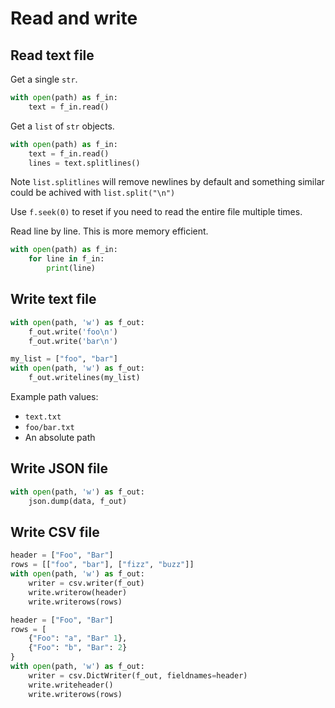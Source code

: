 # Read and write

## Read text file

Get a single `str`.
```python
with open(path) as f_in:
    text = f_in.read()
```

Get a `list` of `str` objects.

```python
with open(path) as f_in:
    text = f_in.read()
    lines = text.splitlines()
```

Note `list.splitlines` will remove newlines by default and something similar could be achived with `list.split("\n")`

Use `f.seek(0)` to reset if you need to read the entire file multiple times.

Read line by line. This is more memory efficient.

```python
with open(path) as f_in:
    for line in f_in:
        print(line)
```

## Write text file

```python
with open(path, 'w') as f_out:
    f_out.write('foo\n')
    f_out.write('bar\n')
```

```python
my_list = ["foo", "bar"]
with open(path, 'w') as f_out:
    f_out.writelines(my_list)
```

Example path values:

- `text.txt`
- `foo/bar.txt`
- An absolute path


## Write JSON file

```python
with open(path, 'w') as f_out:
    json.dump(data, f_out)
```

## Write CSV file

```python
header = ["Foo", "Bar"]
rows = [["foo", "bar"], ["fizz", "buzz"]]
with open(path, 'w') as f_out:
    writer = csv.writer(f_out)
    write.writerow(header)
    write.writerows(rows)
```


```python
header = ["Foo", "Bar"]
rows = [
    {"Foo": "a", "Bar" 1},
    {"Foo": "b", "Bar": 2}
}
with open(path, 'w') as f_out:
    writer = csv.DictWriter(f_out, fieldnames=header)
    write.writeheader()
    write.writerows(rows)
```
